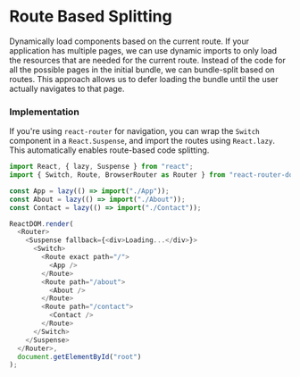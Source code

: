 # Route Based Splitting 

Dynamically load components based on the current route. 
If your application has multiple pages, we can use dynamic imports to only load the resources that are needed for the current route. 
Instead of the code for all the possible pages in the initial bundle, we can bundle-split based on routes. This approach allows us to defer 
loading the bundle until the user actually navigates to that page.


### Implementation

If you're using `react-router` for navigation, you can wrap the `Switch` component in a `React.Suspense`, and import the routes 
using `React.lazy`. This automatically enables route-based code splitting.

```js
import React, { lazy, Suspense } from "react";
import { Switch, Route, BrowserRouter as Router } from "react-router-dom";

const App = lazy(() => import("./App"));
const About = lazy(() => import("./About"));
const Contact = lazy(() => import("./Contact"));

ReactDOM.render(
  <Router>
    <Suspense fallback={<div>Loading...</div>}>
      <Switch>
        <Route exact path="/">
          <App />
        </Route>
        <Route path="/about">
          <About />
        </Route>
        <Route path="/contact">
          <Contact />
        </Route>
      </Switch>
    </Suspense>
  </Router>,
  document.getElementById("root")
);
```

